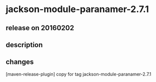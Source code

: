 # jackson-module-paranamer-2.7.1

## release on 20160202

## description

## changes

[maven-release-plugin] copy for tag jackson-module-paranamer-2.7.1

